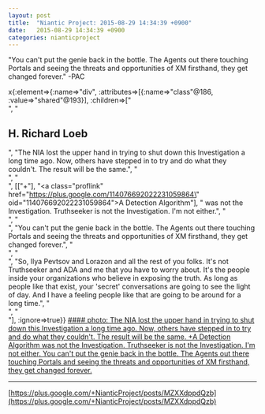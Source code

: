 ```yaml
---
layout: post
title:  "Niantic Project: 2015-08-29 14:34:39 +0900"
date:   2015-08-29 14:34:39 +0900
categories: nianticproject
---
```

"You can't put the genie back in the bottle. The Agents out there touching Portals and seeing the threats and opportunities of XM firsthand, they get changed forever." -PAC

x{:element=>{:name=>"div", :attributes=>[{:name=>"class"@186, :value=>"shared"@193}], :children=>["<br />", "<h2>H. Richard Loeb</h2>", "The NIA lost the upper hand in trying to shut down this Investigation a long time ago. Now, others have stepped in to try and do what they couldn't. The result will be the same.", "<br />", "<br />", [["+"], "<a class=\"proflink\" href=\"https://plus.google.com/114076692022231059864\" oid=\"114076692022231059864\">A Detection Algorithm</a>"], " was not the Investigation. Truthseeker is not the Investigation. I'm not either.", "<br />", "<br />", "You can't put the genie back in the bottle. The Agents out there touching Portals and seeing the threats and opportunities of XM firsthand, they get changed forever.", "<br />", "<br />", "So, Ilya Pevtsov and Lorazon and all the rest of you folks. It's not Truthseeker and ADA and me that you have to worry about. It's the people inside your organizations who believe in exposing the truth. As long as people like that exist, your 'secret' conversations are going to see the light of day. And I have a feeling people like that are going to be around for a long time.", "<br />", "<br />"], :ignore=>true}}
[#### photo: The NIA lost the upper hand in trying to shut down this Investigation a long time ago. Now, others have stepped in to try and do what they couldn't. The result will be the same.
+A Detection Algorithm was not the Investigation. Truthseeker is not the Investigation. I'm not either.
You can't put the genie back in the bottle. The Agents out there touching Portals and seeing the threats and opportunities of XM firsthand, they get changed forever.](https://lh3.googleusercontent.com/-82RkuNKM3XU/VeFArAHgRYI/AAAAAAAABZ4/zJmgGfNQVJ4/w1532-h634/Truthseeker.png "")
- - -
[https://plus.google.com/+NianticProject/posts/MZXXdppdQzb](https://plus.google.com/+NianticProject/posts/MZXXdppdQzb)
